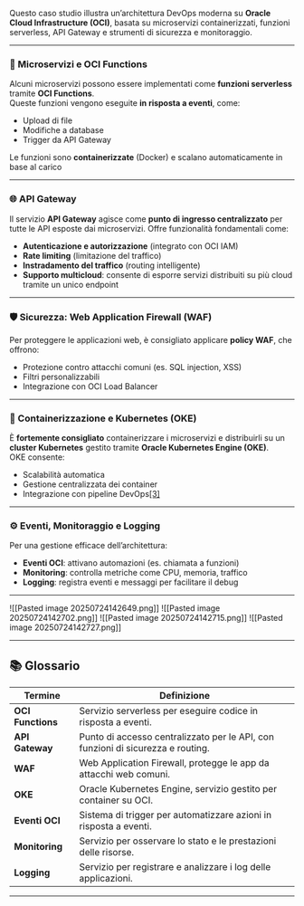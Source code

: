 Questo caso studio illustra un’architettura DevOps moderna su **Oracle Cloud Infrastructure (OCI)**, basata su microservizi containerizzati, funzioni serverless, API Gateway e strumenti di sicurezza e monitoraggio.

---

### 🧱 Microservizi e OCI Functions

Alcuni microservizi possono essere implementati come **funzioni serverless** tramite **OCI Functions**.  
Queste funzioni vengono eseguite **in risposta a eventi**, come:

- Upload di file
- Modifiche a database
- Trigger da API Gateway

Le funzioni sono **containerizzate** (Docker) e scalano automaticamente in base al carico

---

### 🌐 API Gateway

Il servizio **API Gateway** agisce come **punto di ingresso centralizzato** per tutte le API esposte dai microservizi. Offre funzionalità fondamentali come:

- **Autenticazione e autorizzazione** (integrato con OCI IAM)
- **Rate limiting** (limitazione del traffico)
- **Instradamento del traffico** (routing intelligente)
- **Supporto multicloud**: consente di esporre servizi distribuiti su più cloud tramite un unico endpoint

---

### 🛡️ Sicurezza: Web Application Firewall (WAF)

Per proteggere le applicazioni web, è consigliato applicare **policy WAF**, che offrono:

- Protezione contro attacchi comuni (es. SQL injection, XSS)
- Filtri personalizzabili
- Integrazione con OCI Load Balancer

---

### 🐳 Containerizzazione e Kubernetes (OKE)

È **fortemente consigliato** containerizzare i microservizi e distribuirli su un **cluster Kubernetes** gestito tramite **Oracle Kubernetes Engine (OKE)**.  
OKE consente:

- Scalabilità automatica
- Gestione centralizzata dei container
- Integrazione con pipeline DevOps[[3]](https://docs.oracle.com/en/learn/oci-devops-cicd-on-kubernetes/index.html)

---

### ⚙️ Eventi, Monitoraggio e Logging

Per una gestione efficace dell’architettura:

- **Eventi OCI**: attivano automazioni (es. chiamata a funzioni)
- **Monitoring**: controlla metriche come CPU, memoria, traffico
- **Logging**: registra eventi e messaggi per facilitare il debug

---
![[Pasted image 20250724142649.png]]
![[Pasted image 20250724142702.png]]
![[Pasted image 20250724142715.png]]
![[Pasted image 20250724142727.png]]

---
## 📚 Glossario

|Termine|Definizione|
|---|---|
|**OCI Functions**|Servizio serverless per eseguire codice in risposta a eventi.|
|**API Gateway**|Punto di accesso centralizzato per le API, con funzioni di sicurezza e routing.|
|**WAF**|Web Application Firewall, protegge le app da attacchi web comuni.|
|**OKE**|Oracle Kubernetes Engine, servizio gestito per container su OCI.|
|**Eventi OCI**|Sistema di trigger per automatizzare azioni in risposta a eventi.|
|**Monitoring**|Servizio per osservare lo stato e le prestazioni delle risorse.|
|**Logging**|Servizio per registrare e analizzare i log delle applicazioni.|

---
